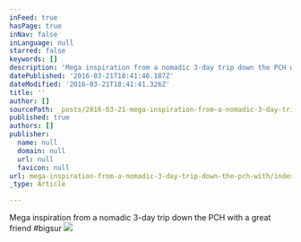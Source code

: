 ```yaml
---
inFeed: true
hasPage: true
inNav: false
inLanguage: null
starred: false
keywords: []
description: 'Mega inspiration from a nomadic 3-day trip down the PCH with a great friend #bigsur'
datePublished: '2016-03-21T18:41:46.187Z'
dateModified: '2016-03-21T18:41:41.326Z'
title: ''
author: []
sourcePath: _posts/2016-03-21-mega-inspiration-from-a-nomadic-3-day-trip-down-the-pch-with.md
published: true
authors: []
publisher:
  name: null
  domain: null
  url: null
  favicon: null
url: mega-inspiration-from-a-nomadic-3-day-trip-down-the-pch-with/index.html
_type: Article

---
```

Mega inspiration from a nomadic 3-day trip down the PCH with a great friend \#bigsur
![](https://the-grid-user-content.s3-us-west-2.amazonaws.com/45a3ac7c-7e8a-48ba-be60-2b8c9cbbbbdd.jpg)